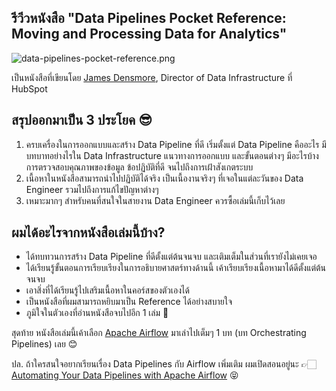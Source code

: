 ## รีวีวหนังสือ "Data Pipelines Pocket Reference: Moving and Processing Data for Analytics"

![data-pipelines-pocket-reference.png](https://cdn.hashnode.com/res/hashnode/image/upload/v1629978714011/W1iskWy-E.png)

เป็นหนังสือที่เขียนโดย  [James Densmore](https://twitter.com/jamesdensmore), Director of Data Infrastructure ที่ HubSpot

## สรุปออกมาเป็น 3 ประโยค 😎

1. ครบเครื่องในการออกแบบและสร้าง Data Pipeline ที่ดี เริ่มตั้งแต่ Data Pipeline คืออะไร มีบทบาทอย่างไรใน Data Infrastructure แนวทางการออกแบบ และขั้นตอนต่างๆ มีอะไรบ้าง การตรวจสอบคุณภาพของข้อมูล ข้อปฏิบัติที่ดี จนไปถึงการเฝ้าสังเกตระบบ
1. เนื้อหาในหนังสือสามารถนำไปปฏิบัติได้จริง เป็นเนื้องานจริงๆ ที่เจอในแต่ละวันของ Data Engineer รวมไปถึงการแก้ไขปัญหาต่างๆ
1. เหมาะมากๆ สำหรับคนที่สนใจในสายงาน Data Engineer ควรซื้อเล่มนี้เก็บไว้เลย

## ผมได้อะไรจากหนังสือเล่มนี้บ้าง?

* ได้ทบทวนการสร้าง Data Pipeline ที่ดีตั้งแต่ต้นจนจบ และเติมเต็มในส่วนที่เรายังไม่เคยเจอ
* ได้เรียนรู้ขั้นตอนการเรียบเรียงในการอธิบายศาสตร์ทางด้านนี้ เค้าเรียบเรียงเนื้อหามาได้ดีตั้งแต่ต้นจนจบ
* เอาสิ่งที่ได้เรียนรู้ไปเสริมเนื้อหาในคอร์สของตัวเองได้
* เป็นหนังสือที่ผมสามารถหยิบมาเป็น Reference ได้อย่างสบายใจ
* ภูมิใจในตัวเองที่อ่านหนังสือจบไปอีก 1 เล่ม 🎉

สุดท้าย หนังสือเล่มนี้เค้าเลือก [Apache Airflow](https://airflow.apache.org/) มาเล่าไปเต็มๆ 1 บท (บท Orchestrating Pipelines) เลย 😊

ปล. ถ้าใครสนใจอยากเรียนเรื่อง Data Pipelines กับ Airflow เพิ่มเติม ผมเปิดสอนอยู่นะ 👉🏻  [Automating Your Data Pipelines with Apache Airflow](https://www.skooldio.com/workshops/automating-your-data-pipelines-with-apache-airflow) 😝 
